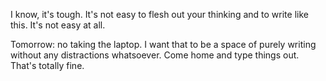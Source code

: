 I know, it's tough. It's not easy to flesh out your thinking and to write like this. It's not easy at all.

Tomorrow: no taking the laptop. I want that to be a space of purely writing without any distractions whatsoever. Come home and type things out. That's totally fine.

